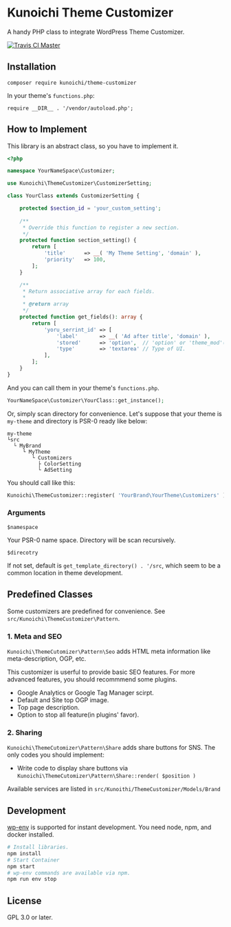 # Kunoichi Theme Customizer

A handy PHP class to integrate WordPress Theme Customizer.

[![Travis CI Master](https://travis-ci.org/kuno1/theme-customizer.svg?branch=master)](https://travis-ci.org/kuno1/theme-customizer)

## Installation

```
composer require kunoichi/theme-customizer
```

In your theme's `functions.php`:

```
require __DIR__ . '/vendor/autoload.php';
```

## How to Implement

This library is an abstract class, so you have to implement it.

```php
<?php

namespace YourNameSpace\Customizer;

use Kunoichi\ThemeCustomizer\CustomizerSetting;

class YourClass extends CustomizerSetting {

	protected $section_id = 'your_custom_setting';
	
	/**
	 * Override this function to register a new section.
	 */
	protected function section_setting() {
		return [
			'title'      => __( 'My Theme Setting', 'domain' ),
			'priority'   => 100,
		];
	}

	/**
	 * Return associative array for each fields.
	 *
	 * @return array
	 */
	protected function get_fields(): array {
		return [
			'yoru_serrint_id' => [
				'label'       => __( 'Ad after title', 'domain' ),
				'stored'      => 'option',  // 'option' or 'theme_mod'(default)
				'type'        => 'textarea' // Type of UI.
			],
		];
	}
}

```

And you can call them in your theme's `functions.php`.

```php
YourNameSpace\Customizer\YourClass::get_instance();
```

Or, simply scan directory for convenience. Let's suppose that your theme is `my-theme` and directory is PSR-0 ready like below:

```
my-theme
└src
  └ MyBrand
     └ MyTheme
        └ Customizers
          ├ ColorSetting
          └ AdSetting
```

You should call like this:

```php
Kunoichi\ThemeCustomizer::register( 'YourBrand\YourTheme\Customizers' );
```

### Arguments

`$namespace`

Your PSR-0 name space. Directory will be scan recursively.

`$direcotry`

If not set, default is `get_template_directory() . '/src`, which seem to be a common location in theme development.

## Predefined Classes

Some customizers are predefined for convenience.
See `src/Kunoichi\ThemeCustomizer\Pattern`.

### 1. Meta and SEO

`Kunoichi\ThemeCutomizer\Pattern\Seo` adds HTML meta information like meta-description, OGP, etc.

This customizer is userful to provide basic SEO features.
For more advanced features, you should recommmend some plugins.

- Google Analytics or Google Tag Manager scirpt.
- Default and Site top OGP image.
- Top page description.
- Option to stop all feature(in plugins' favor).

### 2. Sharing

`Kunoichi\ThemeCutomizer\Pattern\Share` adds share buttons for SNS. The only codes you should implement:

- Write code to display share buttons via `Kunoichi\ThemeCutomizer\Pattern\Share::render( $position )`

Available services are listed in `src/Kunoithi/ThemeCustomizer/Models/Brand`

## Development

[wp-env](https://developer.wordpress.org/block-editor/packages/packages-env/) is supported for instant development. You need node, npm, and docker installed.

```bash
# Install libraries.
npm install
# Start Container
npm start
# wp-env commands are available via npm.
npm run env stop
```

## License

GPL 3.0 or later.